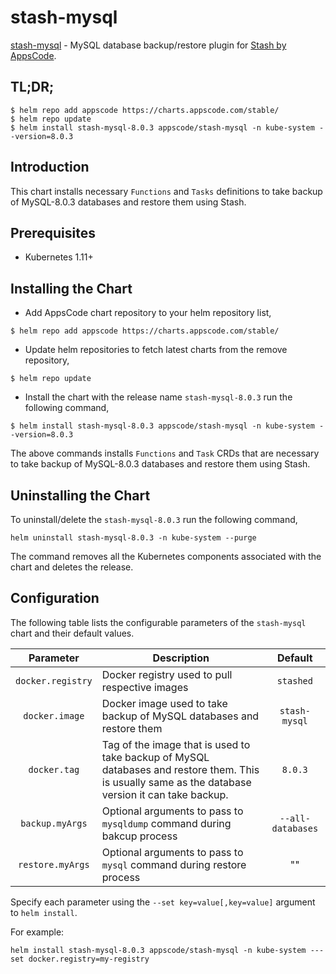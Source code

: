 # stash-mysql

[stash-mysql](https://github.com/stashed/mysql) - MySQL database backup/restore plugin for [Stash by AppsCode](https://appscode.com/products/stash/).

## TL;DR;

```console
$ helm repo add appscode https://charts.appscode.com/stable/
$ helm repo update
$ helm install stash-mysql-8.0.3 appscode/stash-mysql -n kube-system --version=8.0.3
```

## Introduction

This chart installs necessary `Functions` and `Tasks` definitions to take backup of MySQL-8.0.3 databases and restore them using Stash.

## Prerequisites

- Kubernetes 1.11+

## Installing the Chart

- Add AppsCode chart repository to your helm repository list,

```console
$ helm repo add appscode https://charts.appscode.com/stable/
```

- Update helm repositories to fetch latest charts from the remove repository,

```console
$ helm repo update
```

- Install the chart with the release name `stash-mysql-8.0.3` run the following command,

```console
$ helm install stash-mysql-8.0.3 appscode/stash-mysql -n kube-system --version=8.0.3
```

The above commands installs `Functions` and `Task` CRDs that are necessary to take backup of MySQL-8.0.3 databases and restore them using Stash.

## Uninstalling the Chart

To uninstall/delete the `stash-mysql-8.0.3` run the following command,

```console
helm uninstall stash-mysql-8.0.3 -n kube-system --purge
```

The command removes all the Kubernetes components associated with the chart and deletes the release.

## Configuration

The following table lists the configurable parameters of the `stash-mysql` chart and their default values.

|     Parameter     |                                                                    Description                                                                     |      Default      |
| :---------------: | -------------------------------------------------------------------------------------------------------------------------------------------------- | :---------------: |
| `docker.registry` | Docker registry used to pull respective images                                                                                                     |     `stashed`     |
| `docker.image`    | Docker image used to take backup of MySQL databases and restore them                                                                               |   `stash-mysql`   |
| `docker.tag`      | Tag of the image that is used to take backup of MySQL databases and restore them. This is usually same as the database version it can take backup. |       `8.0.3`     |
| `backup.myArgs`   | Optional arguments to pass to `mysqldump` command  during bakcup process                                                                           | `--all-databases` |
| `restore.myArgs`  | Optional arguments to pass to `mysql` command during restore process                                                                               |        ""         |

Specify each parameter using the `--set key=value[,key=value]` argument to `helm install`.

For example:

```console
helm install stash-mysql-8.0.3 appscode/stash-mysql -n kube-system ---set docker.registry=my-registry
```
